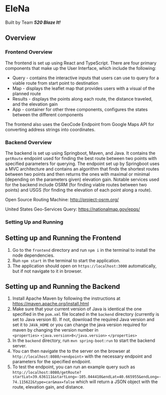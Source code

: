 # EleNa

Built by Team ***520 Blaze It!***

## Overview

### Frontend Overview

The frontend is set up using React and TypeScript. There are four primary components that make up the User Interface, which include the following:

- Query - contains the interactive inputs that users can use to query for a viable route from start point to destination
- Map - displays the leaflet map that provides users with a visual of the planned route
- Results - displays the points along each route, the distance traveled, and the elevation gain
- App - container for other three components, configures the states between the different components

The frontend also uses the GeoCode Endpoint from Google Maps API for converting address strings into coordinates.

### Backend Overview

The backend is set up using Springboot, Maven, and Java. It contains the `getRoute` endpoint used for finding the best route between two points with specified parameters for querying. The endpoint set up by Springboot uses a MVC architecture and contains an algorithm that finds the shortest routes between two points and then returns the ones with maximal or minimal (depending on the parameters given) elevation gain. Notable services used for the backend include OSRM (for finding viable routes between two points) and USGS (for finding the elevation of each point along a route).

Open Source Routing Machine: <http://project-osrm.org/>

United States Geo-Services Query: <https://nationalmap.gov/epqs/>

### Setting Up and Running

## Setting up and Running the Frontend

1. Go to the `frontend` directory and run `npm i` in the terminal to install the node dependencies.
2. Run `npm start` in the terminal to start the application.
3. The application should open on `https://localhost:3000` automatically, but if not navigate to it in browser.

## Setting up and Running the Backend

1. Install Apache Maven by following the instructions at <https://maven.apache.org/install.html>
2. Make sure that your current version of Java is identical the one specified in the `pom.xml` file located in the `backend` directory (currently is set to Java version 8). If not, download the required Java version and set it to `JAVA_HOME` or you can change the java version required for maven by changing the version number in  
`<properties>`
    `<java.version>8</java.version>`
`</properties>`
3. In the `backend` directory, run `mvn spring-boot:run` to start the backend server.
4. You can then navigate the to the server on the browser at `http://localhost:8080/<endpoint>` with the necessary endpoint and parameters for the specified endpoint.
5. To test the endpoint, you can run an example query such as `http://localhost:8080/getRoute?startLat=39.636111&startLong=-105.044410&endLat=40.665955&endLong=-74.115622&type=car&max=false` which will return a JSON object with the route, elevation gain, and distance.
